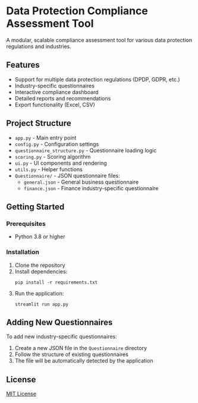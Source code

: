 # Data Protection Compliance Assessment Tool

A modular, scalable compliance assessment tool for various data protection regulations and industries.

## Features

- Support for multiple data protection regulations (DPDP, GDPR, etc.)
- Industry-specific questionnaires
- Interactive compliance dashboard
- Detailed reports and recommendations
- Export functionality (Excel, CSV)

## Project Structure

- `app.py` - Main entry point
- `config.py` - Configuration settings
- `questionnaire_structure.py` - Questionnaire loading logic
- `scoring.py` - Scoring algorithm
- `ui.py` - UI components and rendering
- `utils.py` - Helper functions
- `Questionnaire/` - JSON questionnaire files:
  - `general.json` - General business questionnaire
  - `finance.json` - Finance industry-specific questionnaire

## Getting Started

### Prerequisites

- Python 3.8 or higher

### Installation

1. Clone the repository
2. Install dependencies:
   ```
   pip install -r requirements.txt
   ```
3. Run the application:
   ```
   streamlit run app.py
   ```

## Adding New Questionnaires

To add new industry-specific questionnaires:

1. Create a new JSON file in the `Questionnaire` directory
2. Follow the structure of existing questionnaires
3. The file will be automatically detected by the application

## License

[MIT License](LICENSE)
